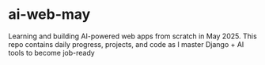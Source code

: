 # ai-web-may
Learning and building AI-powered web apps from scratch in May 2025. This repo contains daily progress, projects, and code as I master Django + AI tools to become job-ready
